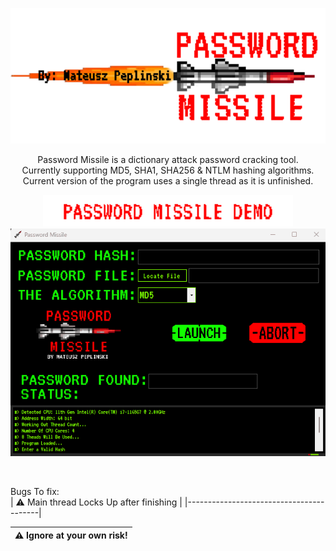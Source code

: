 
<p align="center">
  <img width="600" src="src/resources/graphicsResources/githubLogo.png" alt="mainIcon">
</p>
<p align="center">
  Password Missile is a dictionary attack password cracking tool. </br>
  Currently supporting MD5, SHA1, SHA256 & NTLM hashing algorithms. </br>
  Current version of the program uses a single thread as it is unfinished.
</p>
<p align="center">
<img width="400" src="src/resources/graphicsResources/githubText0.png" alt="demoTextt"> </br>
  <img width="600" src="src/resources/graphicsResources/passwordMissileDemo.gif" alt="mainScreenGIF">
</p>
</br>

Bugs To fix:
</br>
| :warning: Main thread Locks Up after finishing  |
|-----------------------------------------|

| :warning:        Ignore at your own risk!   |
|-----------------------------------------|
